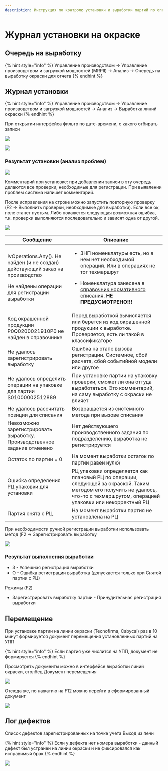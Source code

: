 ```yaml
---
description: Инструкция по контролю установки и выработки партий по операции Окрашивание
---
```


# Журнал установки на окраске

## Очередь на выработку&#x20;

{% hint style="info" %}
Управление производством → Управление производством и загрузкой мощностей (MRPII) → Анализ → Очередь на выработку окраски для отчета
{% endhint %}

## Журнал установки

{% hint style="info" %}
Управление производством → Управление производством и загрузкой мощностей → Анализ → Выработка линий окраски
{% endhint %}

При открытии интерфейса фильтр по дате-времени, с какого отбирать записи

![](<../../../.gitbook/assets/image (63).png>)

![](<../../../.gitbook/assets/image (113).png>)

### Результат установки (анализ проблем)

![](https://firebasestorage.googleapis.com/v0/b/gitbook-x-prod.appspot.com/o/spaces%2F-MBaL4-sguLCzbQd3FRY%2Fuploads%2FiJ1rFG6YCJxGyfx7NPsV%2Ffile.jpeg?alt=media)

Комментарий при установке: при добавлении записи в эту очередь делаются все проверки, необходимые для регистрации. При выявлении проблем система напишет комментарий.

После исправления на строке можно запустить повторную проверку (F2 -> Выполнить проверки, необходимые для выработки). Если все ок, поле станет пустым. Либо покажется следующая возможная ошибка, т.к. проверки выполняются последовательно и зависят одна от другой.

![](https://firebasestorage.googleapis.com/v0/b/gitbook-x-prod.appspot.com/o/spaces%2F-MBaL4-sguLCzbQd3FRY%2Fuploads%2Fn17P0qGVzKy0hbPVeZ3p%2Ffile.jpeg?alt=media)

| Сообщение                                                                                                                                       | Описание                                                                                                                                                                                                                                                                                          |
| ----------------------------------------------------------------------------------------------------------------------------------------------- | ------------------------------------------------------------------------------------------------------------------------------------------------------------------------------------------------------------------------------------------------------------------------------------------------- |
| <p>!vOperations.Any(). Не найден (и не создан) действующий заказ на производство</p><p></p><p>Не найдены операции для регистрации выработки</p> | <ul><li>ЗНП номенклатуры есть, но в нем нет необходимой операций. Или в операциях не тот техмаршрут</li></ul><ul><li>Номенклатура занесена в <a href="../../nsi-uchet/spravochnik-normativnogo-spisaniya.md">справочник нормативного списания</a>. <strong>НЕ ПРЕДУСМОТРЕНО!!!</strong></li></ul> |
| Код окрашенной продукции P0Q0200021910P0 не найден в справочнике                                                                                | Перед выработкой вычисляется или берется из код окрашенной продукции к выработке. Проверяется, есть ли такой в классификаторе                                                                                                                                                                     |
| Не удалось зарегистрировать выработку                                                                                                           | Ошибка на этапе вызова регистрации. Системное, сбой расчета, сбой событийной модели или другое                                                                                                                                                                                                    |
| Не удалось определить операции на упаковке для партии S01000002512889                                                                           | При установке партии на упаковку проверки, сможет ли она оттуда выработаться. Это комментарий, на саму выработку с окраски не влияет                                                                                                                                                              |
| Не удалось рассчитать позиции для списания                                                                                                      | Возвращается из системного метода при вызове списания                                                                                                                                                                                                                                             |
| Невозможно зарегистрировать выработку. Производственное задание отменено                                                                        | Нет действующего производственного задания по подразделению, выработка не регистрируется                                                                                                                                                                                                          |
| Остаток по партии = 0                                                                                                                           | На момент выработки остаток по партии равен нулю\\                                                                                                                                                                                                                                                |
| Ошибка определения РЦ упаковки для установки                                                                                                    | РЦ упаковки определяется как плановый РЦ по операции, следующей за окраской. Таким методом его получить не удалось, что-то с техмаршрутом, операцией упаковки или некорректный РЦ                                                                                                                 |
| Партия снята с РЦ                                                                                                                               | На момент выработки партия не установлена на РЦ                                                                                                                                                                                                                                                   |

При необходимости ручной регистрации выработки использовать метод (F2 -> Зарегистрировать выработку

![](<../../../.gitbook/assets/image (664).png>)

### Результат выполнения выработки

* З - Успешная регистрация выработки
* О - Ошибка регистрации выработка (допускается только при Снятой партии с РЦ)

Режимы (F2)

* Зарегистрировать выработку партии - Принудительная регистрация выработки

## Перемещение

При установке партии на линии окраски (Tecnofirma, Cabycal) раз в 10 минут формируется документ перемещения установленных партий на УПП

{% hint style="info" %}
Если партия уже числится на УПП, документ не формируется
{% endhint %}

Просмотреть документы можно в интерфейсе выработки линий окраски, столбец Документ перемещения

![](<../../../.gitbook/assets/image (1008).png>)

Отсюда же, по нажатию на F12 можно перейти в сформированный документ

![](<../../../.gitbook/assets/image (794).png>)

## Лог дефектов

Список дефектов зарегистрированных на точке учета Выход из печи

{% hint style="info" %}
Если у дефекта нет номера выработки - данный дефект был устранен на линии окраски и не фиксировался как исправимый брак
{% endhint %}

![](<../../../.gitbook/assets/image (373).png>)
